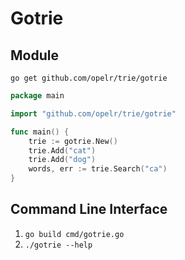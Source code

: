 # Gotrie

## Module

`go get github.com/opelr/trie/gotrie`

```go
package main

import "github.com/opelr/trie/gotrie"

func main() {
    trie := gotrie.New()
    trie.Add("cat")
    trie.Add("dog")
    words, err := trie.Search("ca")
}
```

## Command Line Interface

1. `go build cmd/gotrie.go`
1. `./gotrie --help`
